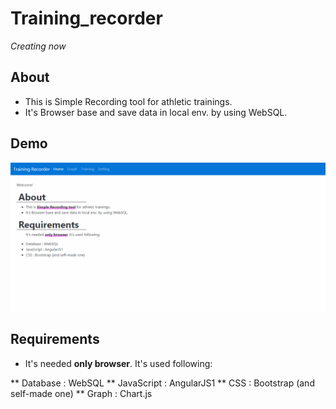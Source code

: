 # Training_recorder
_Creating now_

## About
* This is Simple Recording tool for athletic trainings.
* It's Browser base and save data in local env. by using WebSQL.

## Demo

![demo](https://github.com/73spica/Training_recorder/blob/master/demo/demo.gif)

## Requirements
* It's needed __only browser__. It's used following:

** Database : WebSQL
** JavaScript : AngularJS1
** CSS : Bootstrap (and self-made one)
** Graph : Chart.js